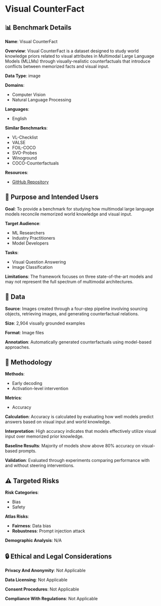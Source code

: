 # Visual CounterFact

## 📊 Benchmark Details

**Name**: Visual CounterFact

**Overview**: Visual CounterFact is a dataset designed to study world knowledge priors related to visual attributes in Multimodal Large Language Models (MLLMs) through visually-realistic counterfactuals that introduce conflicts between memorized facts and visual input.

**Data Type**: image

**Domains**:
- Computer Vision
- Natural Language Processing

**Languages**:
- English

**Similar Benchmarks**:
- VL-Checklist
- VALSE
- FOIL-COCO
- SVO-Probes
- Winoground
- COCO-Counterfactuals

**Resources**:
- [GitHub Repository](https://github.com/rsinghlab/pixels_vs_priors)

## 🎯 Purpose and Intended Users

**Goal**: To provide a benchmark for studying how multimodal large language models reconcile memorized world knowledge and visual input.

**Target Audience**:
- ML Researchers
- Industry Practitioners
- Model Developers

**Tasks**:
- Visual Question Answering
- Image Classification

**Limitations**: The framework focuses on three state-of-the-art models and may not represent the full spectrum of multimodal architectures.

## 💾 Data

**Source**: Images created through a four-step pipeline involving sourcing objects, retrieving images, and generating counterfactual relations.

**Size**: 2,904 visually grounded examples

**Format**: Image files

**Annotation**: Automatically generated counterfactuals using model-based approaches.

## 🔬 Methodology

**Methods**:
- Early decoding
- Activation-level intervention

**Metrics**:
- Accuracy

**Calculation**: Accuracy is calculated by evaluating how well models predict answers based on visual input and world knowledge.

**Interpretation**: High accuracy indicates that models effectively utilize visual input over memorized prior knowledge.

**Baseline Results**: Majority of models show above 80% accuracy on visual-based prompts.

**Validation**: Evaluated through experiments comparing performance with and without steering interventions.

## ⚠️ Targeted Risks

**Risk Categories**:
- Bias
- Safety

**Atlas Risks**:
- **Fairness**: Data bias
- **Robustness**: Prompt injection attack

**Demographic Analysis**: N/A

## 🔒 Ethical and Legal Considerations

**Privacy And Anonymity**: Not Applicable

**Data Licensing**: Not Applicable

**Consent Procedures**: Not Applicable

**Compliance With Regulations**: Not Applicable
